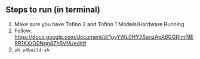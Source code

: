## Steps to run (in terminal)
1. Make sure you have Tofino 2 and Tofino 1 Models/Hardware Running
2. Follow: https://docs.google.com/document/d/1gyYWL0HY2SanzAoA6GGRImf9ERR1KXrG0Ngg8Zh5VfA/edit#
3. ```sh p4build.sh```
